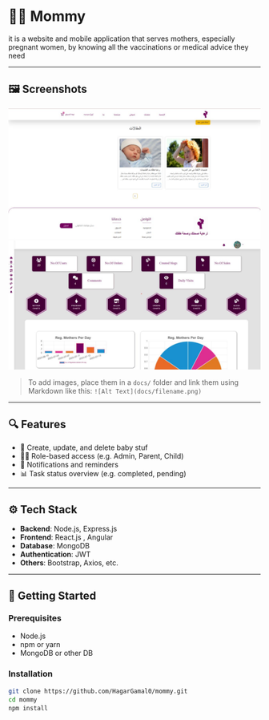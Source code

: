 # 👩‍👧 Mommy

it is a website and mobile application that serves mothers, especially pregnant women, by knowing all the vaccinations or medical advice they need


---

## 🖼️ Screenshots

![Blog Page](docs/blog.jpg)
![Task Dashboard](docs/dashboard.jpg)

> To add images, place them in a `docs/` folder and link them using Markdown like this:
> `![Alt Text](docs/filename.png)`

---

## 🔍 Features

- 📝 Create, update, and delete baby stuf
- 👩‍👧 Role-based access (e.g. Admin, Parent, Child)
- 🔔 Notifications and reminders
- 📊 Task status overview (e.g. completed, pending)

---

## ⚙️ Tech Stack

- **Backend**: Node.js, Express.js
- **Frontend**: React.js , Angular
- **Database**: MongoDB 
- **Authentication**: JWT 
- **Others**: Bootstrap, Axios, etc.

---

## 🚀 Getting Started

### Prerequisites

- Node.js
- npm or yarn
- MongoDB or other DB

### Installation

```bash
git clone https://github.com/HagarGamal0/mommy.git
cd mommy
npm install
